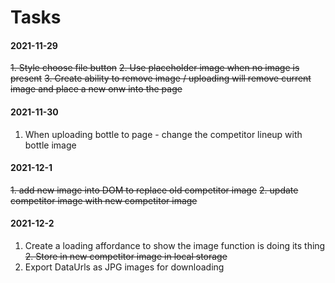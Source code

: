 # Tasks
#### 2021-11-29

~~1. Style choose file button~~
~~2. Use placeholder image when no image is present~~
~~3. Create ability to remove image / uploading will remove current image and place a new onw into the page~~

#### 2021-11-30
1. When uploading bottle to page - change the competitor lineup with bottle image

#### 2021-12-1
~~1. add new image into DOM to replace old competitor image~~
~~2. update competitor image with new competitor image~~


#### 2021-12-2
1. Create a loading affordance to show the image function is doing its thing
~~2. Store in new competitor image in local storage~~
3. Export DataUrls as JPG images for downloading
